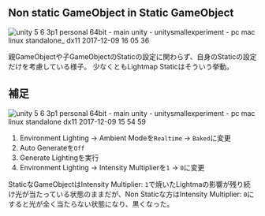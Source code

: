 ## Non static GameObject in Static GameObject

![unity 5 6 3p1 personal 64bit - main unity - unitysmallexperiment - pc mac linux standalone_ _dx11_ 2017-12-09 16 05 36](https://user-images.githubusercontent.com/134377/33793396-d0402ee6-dcfa-11e7-920c-02c79d39ffaa.png)

親GameObjectや子GameObjectのStaticの設定に関わらず、自身のStaticの設定だけを考慮している様子。
少なくともLightmap Staticはそういう挙動。


## 補足

![unity 5 6 3p1 personal 64bit - main unity - unitysmallexperiment - pc mac linux standalone _dx11_ 2017-12-09 15 54 59](https://user-images.githubusercontent.com/134377/33793324-5392d14c-dcf9-11e7-92a2-87a4fc977888.png)

1. Environment Lighting -> Ambient Modeを`Realtime` -> `Baked`に変更
2. Auto Generateを`Off`
3. Generate Lightingを実行
4. Environment Lighting -> Intensity Multiplierを`1` -> `0`に変更

StaticなGameObjectはIntensity Multiplier: `1`で焼いたLightmaの影響が残り続け光が当たっている状態のままだが、Non Staticな方はIntensity Multiplier: `0`にすると光が全く当たらない状態になり、黒くなった。
